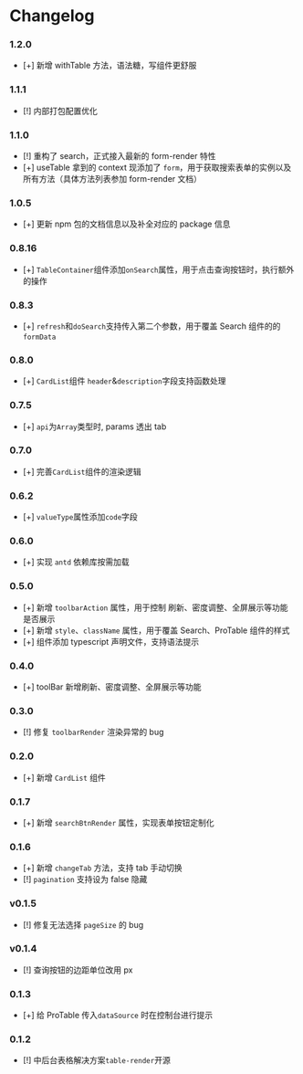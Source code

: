 # Changelog

### 1.2.0

- [+] 新增 withTable 方法，语法糖，写组件更舒服

### 1.1.1

- [!] 内部打包配置优化

### 1.1.0

- [!] 重构了 search，正式接入最新的 form-render 特性
- [+] useTable 拿到的 context 现添加了 `form`，用于获取搜索表单的实例以及所有方法（具体方法列表参加 form-render 文档）

### 1.0.5

- [+] 更新 npm 包的文档信息以及补全对应的 package 信息

### 0.8.16

- [+] `TableContainer`组件添加`onSearch`属性，用于点击查询按钮时，执行额外的操作

### 0.8.3

- [+] `refresh`和`doSearch`支持传入第二个参数，用于覆盖 Search 组件的的`formData`

### 0.8.0

- [+] `CardList`组件 `header`&`description`字段支持函数处理

### 0.7.5

- [+] `api`为`Array`类型时, params 透出 tab

### 0.7.0

- [+] 完善`CardList`组件的渲染逻辑

### 0.6.2

- [+] `valueType`属性添加`code`字段

### 0.6.0

- [+] 实现 `antd` 依赖库按需加载

### 0.5.0

- [+] 新增 `toolbarAction` 属性，用于控制 刷新、密度调整、全屏展示等功能 是否展示
- [+] 新增 `style`、`className` 属性，用于覆盖 Search、ProTable 组件的样式
- [+] 组件添加 typescript 声明文件，支持语法提示

### 0.4.0

- [+] toolBar 新增刷新、密度调整、全屏展示等功能

### 0.3.0

- [!] 修复 `toolbarRender` 渲染异常的 bug

### 0.2.0

- [+] 新增 `CardList` 组件

### 0.1.7

- [+] 新增 `searchBtnRender` 属性，实现表单按钮定制化

### 0.1.6

- [+] 新增 `changeTab` 方法，支持 tab 手动切换
- [!] `pagination` 支持设为 false 隐藏

### v0.1.5

- [!] 修复无法选择 `pageSize` 的 bug

### v0.1.4

- [!] 查询按钮的边距单位改用 px

### 0.1.3

- [+] 给 ProTable 传入`dataSource` 时在控制台进行提示

### 0.1.2

- [!] 中后台表格解决方案`table-render`开源
